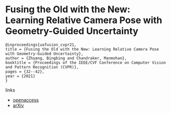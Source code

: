 # Fusing the Old with the New: Learning Relative Camera Pose with Geometry-Guided Uncertainty

```
@inproceedings{uafusion_cvpr21,
title = {Fusing the Old with the New: Learning Relative Camera Pose with Geometry-Guided Uncertainty},
author = {Zhuang, Bingbing and Chandraker, Manmohan},
booktitle = {Proceedings of the IEEE/CVF Conference on Computer Vision and Pattern Recognition (CVPR)},
pages = {32--42},
year = {2021}
}
```
links
- [openaccess](http://openaccess.thecvf.com//content/CVPR2021/html/Zhuang_Fusing_the_Old_with_the_New_Learning_Relative_Camera_Pose_CVPR_2021_paper.html)
- [arXiv](https://arxiv.org/abs/2104.08278)
